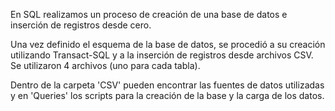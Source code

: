 En SQL realizamos un proceso de creación de una base de datos e inserción de registros desde cero.

Una vez definido el esquema de la base de datos, se procedió a su creación utilizando Transact-SQL y a la inserción de registros desde archivos CSV. Se utilizaron 4 archivos (uno para cada tabla).

Dentro de la carpeta 'CSV' pueden encontrar las fuentes de datos utilizadas y en 'Queries' los scripts para la creación de la base y la carga de los datos.
